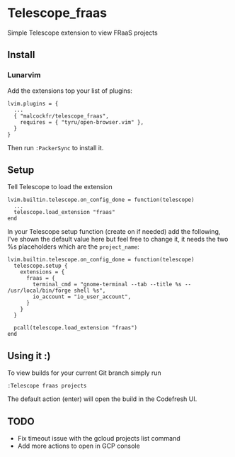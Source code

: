 # Telescope_fraas

Simple Telescope extension to view FRaaS projects

## Install

### Lunarvim

Add the extensions top your list of plugins:
```
lvim.plugins = {
  ...
  { "malcockfr/telescope_fraas",
    requires = { "tyru/open-browser.vim" },
  }
} 
```
Then run `:PackerSync` to install it.

## Setup

Tell Telescope to load the extension
```
lvim.builtin.telescope.on_config_done = function(telescope)
  ...
  telescope.load_extension "fraas"
end
```
In your Telescope setup function (create on if needed) add the following,
I've shown the default value here but feel free to change it, it needs the two %s
placeholders which are the `project_name`:
```
lvim.builtin.telescope.on_config_done = function(telescope)
  telescope.setup {
    extensions = {
      fraas = {
        terminal_cmd = "gnome-terminal --tab --title %s -- /usr/local/bin/forge shell %s",
        io_account = "io_user_account",
      }
    }
  }

  pcall(telescope.load_extension "fraas")
end
```

## Using it :)

To view builds for your current Git branch simply run
```
:Telescope fraas projects
```

The default action (enter) will open the build in the Codefresh UI.


## TODO
* Fix timeout issue with the gcloud projects list command
* Add more actions to open in GCP console
